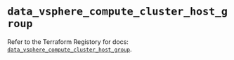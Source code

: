 # `data_vsphere_compute_cluster_host_group`

Refer to the Terraform Registory for docs: [`data_vsphere_compute_cluster_host_group`](https://www.terraform.io/docs/providers/vsphere/d/compute_cluster_host_group).
